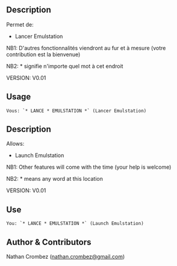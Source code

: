 <!---
IMPORTANT
=========
This README.md is displayed in the WebStore as well as within Jarvis app
Please do not change the structure of this file
Fill-in Description, Usage & Author sections
Make sure to rename the [en] folder into the language code your plugin is written in (ex: fr, es, de, it...)
For multi-language plugin:
- clone the language directory and translate commands/functions.sh
- optionally write the Description / Usage sections in several languages
-->

## Description
Permet de:
   - Lancer Emulstation

NB1: D'autres fonctionnalités viendront au fur et à mesure (votre contribution est la bienvenue)

NB2: * signifie n'importe quel mot à cet endroit

VERSION: V0.01


## Usage
```
Vous: `* LANCE * EMULSTATION *` (Lancer Emulstation)
```




## Description
Allows:
   - Launch Emulstation

NB1: Other features will come with the time  (your help is welcome)

NB2: * means any word at this location

VERSION: V0.01

## Use
```
You: `* LANCE * EMULSTATION *` (Launch Emulstation)
```   

## Author & Contributors
Nathan Crombez (nathan.crombez@gmail.com)

